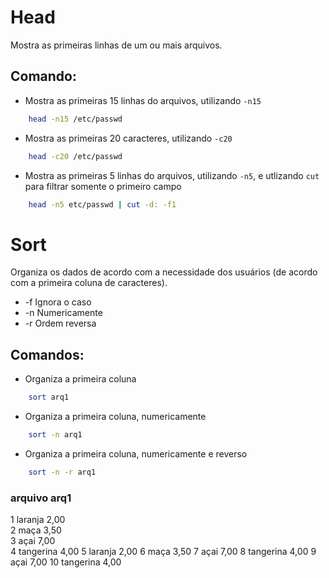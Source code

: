 # Head

Mostra as primeiras linhas de um ou mais arquivos.

## Comando:

* Mostra as primeiras 15 linhas do arquivos, utilizando `-n15`
```bash
    head -n15 /etc/passwd
```
* Mostra as primeiras 20 caracteres, utilizando `-c20`
```bash
    head -c20 /etc/passwd
```
* Mostra as primeiras 5 linhas do arquivos, utilizando `-n5`, e utlizando `cut` para filtrar somente o primeiro campo
```bash
    head -n5 etc/passwd | cut -d: -f1
```

# Sort

Organiza os dados de acordo com a necessidade dos usuários (de acordo com a primeira coluna de caracteres).

* -f Ignora o caso
* -n Numericamente
* -r Ordem reversa

## Comandos:

* Organiza a primeira coluna
```bash
    sort arq1
```
* Organiza a primeira coluna, numericamente
```bash
    sort -n arq1
```
* Organiza a primeira coluna, numericamente e reverso
```bash
    sort -n -r arq1
```

### arquivo arq1
1 laranja 2,00  
2 maça 3,50     
3 açai 7,00     
4 tangerina 4,00
5 laranja 2,00
6 maça 3,50
7 açai 7,00
8 tangerina 4,00
9 açai 7,00
10 tangerina 4,00
